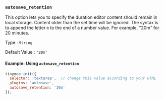 ### `autosave_retention`

This option lets you to specify the duration editor content should remain in local storage. Content older than the set time will be ignored. The syntax is to append the letter `m` to the end of a number value. For example, "20m" for 20 minutes.

Type
: `String`

Default Value
: `'20m'`

#### Example: Using `autosave_retention`

```js
tinymce.init({
  selector: 'textarea',  // change this value according to your HTML
  plugins: 'autosave',
  autosave_retention: '30m'
});
```
